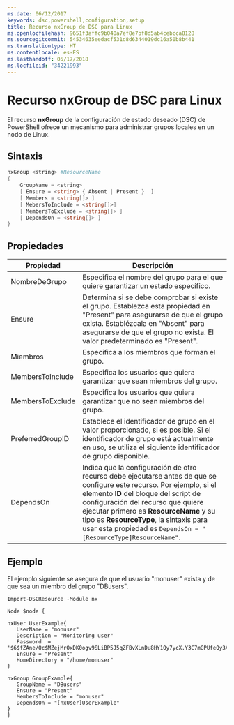 ```yaml
---
ms.date: 06/12/2017
keywords: dsc,powershell,configuration,setup
title: Recurso nxGroup de DSC para Linux
ms.openlocfilehash: 9651f3affc9b040a7ef8e7bf8d5ab4cebcca8128
ms.sourcegitcommit: 54534635eedacf531d8d6344019dc16a50b8b441
ms.translationtype: HT
ms.contentlocale: es-ES
ms.lasthandoff: 05/17/2018
ms.locfileid: "34221993"
---
```

# <a name="dsc-for-linux-nxgroup-resource"></a>Recurso nxGroup de DSC para Linux

El recurso **nxGroup** de la configuración de estado deseado (DSC) de PowerShell ofrece un mecanismo para administrar grupos locales en un nodo de Linux.

## <a name="syntax"></a>Sintaxis

```powershell
nxGroup <string> #ResourceName
{
    GroupName = <string>
    [ Ensure = <string> { Absent | Present }  ]
    [ Members = <string[]> ]
    [ MebersToInclude = <string[]>]
    [ MembersToExclude = <string[]> ]
    [ DependsOn = <string[]> ]
}

```

## <a name="properties"></a>Propiedades

|  Propiedad |  Descripción |
|---|---|
| NombreDeGrupo| Especifica el nombre del grupo para el que quiere garantizar un estado específico.|
| Ensure| Determina si se debe comprobar si existe el grupo. Establezca esta propiedad en "Present" para asegurarse de que el grupo exista. Establézcala en "Absent" para asegurarse de que el grupo no exista. El valor predeterminado es "Present".|
| Miembros| Especifica a los miembros que forman el grupo.|
| MembersToInclude| Especifica los usuarios que quiera garantizar que sean miembros del grupo.|
| MembersToExclude| Especifica los usuarios que quiera garantizar que no sean miembros del grupo.|
| PreferredGroupID| Establece el identificador de grupo en el valor proporcionado, si es posible. Si el identificador de grupo está actualmente en uso, se utiliza el siguiente identificador de grupo disponible.|
| DependsOn | Indica que la configuración de otro recurso debe ejecutarse antes de que se configure este recurso. Por ejemplo, si el elemento **ID** del bloque del script de configuración del recurso que quiere ejecutar primero es **ResourceName** y su tipo es **ResourceType**, la sintaxis para usar esta propiedad es `DependsOn = "[ResourceType]ResourceName"`.|

## <a name="example"></a>Ejemplo

El ejemplo siguiente se asegura de que el usuario "monuser" exista y de que sea un miembro del grupo "DBusers".

```
Import-DSCResource -Module nx

Node $node {

nxUser UserExample{
   UserName = "monuser"
   Description = "Monitoring user"
   Password  =    '$6$fZAne/Qc$MZejMrOxDK0ogv9SLiBP5J5qZFBvXLnDu8HY1Oy7ycX.Y3C7mGPUfeQy3A82ev3zIabhDQnj2ayeuGn02CqE/0'
   Ensure = "Present"
   HomeDirectory = "/home/monuser"
}

nxGroup GroupExample{
   GroupName = "DBusers"
   Ensure = "Present"
   MembersToInclude = "monuser"
   DependsOn = "[nxUser]UserExample"
}
}
```